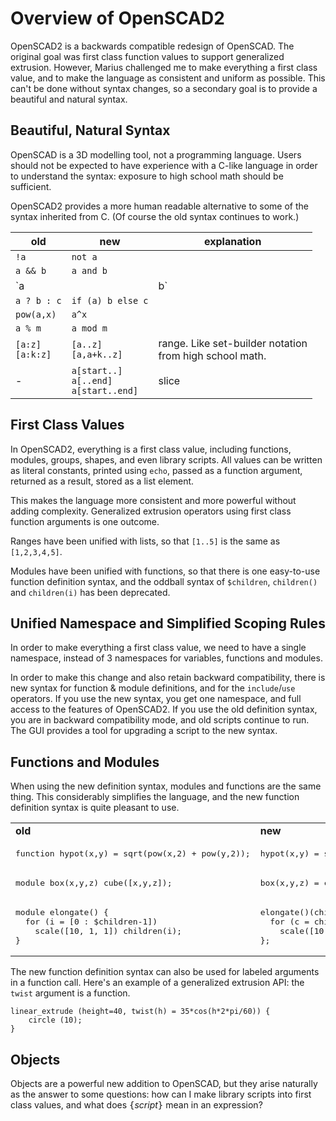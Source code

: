 # Overview of OpenSCAD2

OpenSCAD2 is a backwards compatible redesign of OpenSCAD.
The original goal was first class function values to support generalized extrusion.
However, Marius challenged me to make everything a first class value,
and to make the language as consistent and uniform as possible.
This can't be done without syntax changes,
so a secondary goal is to provide a beautiful and natural syntax.

## Beautiful, Natural Syntax
OpenSCAD is a 3D modelling tool, not a programming language.
Users should not be expected to have experience with a C-like language
in order to understand the syntax: exposure to high school math should be sufficient.

OpenSCAD2 provides a more human readable alternative to some of the syntax inherited from C.
(Of course the old syntax continues to work.)

| old | new | explanation
|-----|-----|------------
| `!a` | `not a` |
| `a && b` | `a and b` |
| `a || b` | `a or b`  |
| `a ? b : c` | `if (a) b else c` |
| `pow(a,x)` | `a^x` |
| `a % m` | `a mod m` |
| `[a:z]`<br>`[a:k:z]` | `[a..z]`<br>`[a,a+k..z]` | range. Like set-builder notation<br>from high school math.
| -         | `a[start..]`<br>`a[..end]`<br>`a[start..end]` | slice

## First Class Values
In OpenSCAD2, everything is a first class value,
including functions, modules, groups, shapes,
and even library scripts.
All values can be written as literal constants,
printed using `echo`,
passed as a function argument, returned as a result,
stored as a list element.

This makes the language more consistent and more powerful
without adding complexity. Generalized extrusion operators
using first class function arguments is one outcome.

Ranges have been unified with lists, so that `[1..5]`
is the same as `[1,2,3,4,5]`.

Modules have been unified with functions, so that there is one
easy-to-use function definition syntax, and the oddball syntax
of `$children`, `children()` and `children(i)` has been deprecated.

## Unified Namespace and Simplified Scoping Rules
In order to make everything a first class value,
we need to have a single namespace,
instead of 3 namespaces for variables, functions and modules.

In order to make this change and also retain backward compatibility,
there is new syntax for function & module definitions, and
for the `include`/`use` operators.
If you use the new syntax, you get one namespace, and full access to the
features of OpenSCAD2. If you use the old definition syntax, you are in
backward compatibility mode, and old scripts continue to run.
The GUI provides a tool for upgrading a script to the new syntax.

## Functions and Modules
When using the new definition syntax, modules and functions are the same thing.
This considerably simplifies the language, and the new function definition
syntax is quite pleasant to use.

<table>
<tr>
<td> <b>old</b>
<td> <b>new</b>
<tr>
<td>
<pre>
function hypot(x,y) = sqrt(pow(x,2) + pow(y,2));
</pre>
<td>
<pre>
hypot(x,y) = sqrt(x^2 + y^2);
</pre>
</tr>
<tr>
<td>
<pre>
module box(x,y,z) cube([x,y,z]);
</pre>
<td>
<pre>
box(x,y,z) = cube([x,y,z]);
</pre>
</tr>
<tr>
<td>
<pre>
module elongate() {
  for (i = [0 : $children-1])
    scale([10, 1, 1]) children(i);
}
</pre>
<td>
<pre>
elongate()(children) = {
  for (c = children)
    scale([10, 1, 1]) c;
};
</pre>
</tr>
</table>

The new function definition syntax
can also be used for labeled arguments in a function call.
Here's an example of a generalized extrusion API:
the `twist` argument is a function.
```
linear_extrude (height=40, twist(h) = 35*cos(h*2*pi/60)) {
    circle (10);
}
```

## Objects
Objects are a powerful new addition to OpenSCAD,
but they arise naturally as the answer to some questions:
how can I make library scripts into first class values,
and what does <tt>{</tt><i>script</i><tt>}</tt> mean in an expression?
